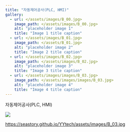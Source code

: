 ```yaml
---
title: "자동제어공사(PLC, HMI)"
gallery:
  - url: </assets/images/B_00.jpg>
    image_path: </assets/images/B_00.jpg>
    alt: "placeholder image 1"
    title: "Image 1 title caption"
  - url: </assets/images/B_01.jpg>
    image_path: </assets/B_01.jpg>
    alt: "placeholder image 2"
    title: "Image 2 title caption"
  - url: </assets/images/B_02.jpg>
    image_path: </assets/images/B_02.jpg>
    alt: "placeholder image 3"
    title: "Image 3 title caption"
  - url: </assets/images/images/B_03.jpg>
    image_path: </assets/images/images/B_03.jpg>
    alt: "placeholder image 4"
    title: "Image 4 title caption"
---
```


자동제어공사(PLC, HMI)

<img src="https://seastory.github.io/YYtech/assets/images/B_03.jpg">

https://seastory.github.io/YYtech/assets/images/B_03.jpg
